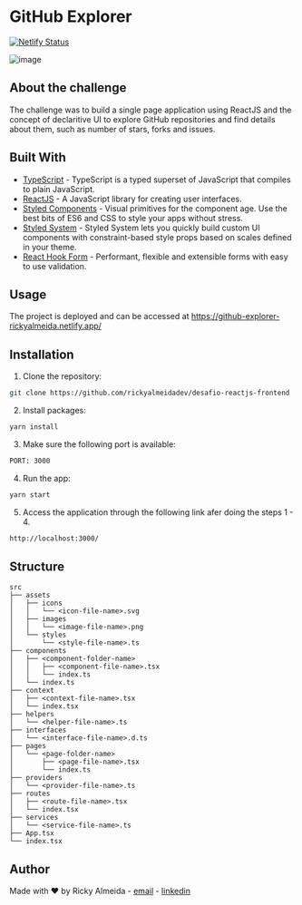 # GitHub Explorer

[![Netlify Status](https://api.netlify.com/api/v1/badges/9bae2cf3-f7ec-4736-8539-db110e435396/deploy-status)](https://app.netlify.com/sites/github-explorer-rickyalmeida/deploys)

![image](https://user-images.githubusercontent.com/60705947/103180432-8897fb80-4874-11eb-8628-31bdc7d5710c.png)

## About the challenge

The challenge was to build a single page application using ReactJS and the concept of declaritive UI to explore GitHub repositories and find details about them, such as number of stars, forks and issues.

## Built With

- [TypeScript](https://www.typescriptlang.org/) - TypeScript is a typed superset of JavaScript that compiles to plain JavaScript.
- [ReactJS](https://pt-br.reactjs.org/) - A JavaScript library for creating user interfaces.
- [Styled Components](https://styled-components.com/) - Visual primitives for the component age. Use the best bits of ES6 and CSS to style your apps without stress.
- [Styled System](https://styled-system.com/) - Styled System lets you quickly build custom UI components with constraint-based style props based on scales defined in your theme.
- [React Hook Form](https://react-hook-form.com/) - Performant, flexible and extensible forms with easy to use validation.

## Usage

The project is deployed and can be accessed at https://github-explorer-rickyalmeida.netlify.app/

## Installation

1. Clone the repository:

```sh
git clone https://github.com/rickyalmeidadev/desafio-reactjs-frontend
```

2. Install packages:

```sh
yarn install
```

3. Make sure the following port is available:

```sh
PORT: 3000
```

4. Run the app:

```sh
yarn start
```

5. Access the application through the following link afer doing the steps 1 - 4.

```sh
http://localhost:3000/
```

## Structure

```
src
├── assets
│   ├── icons
│   │   └── <icon-file-name>.svg
│   ├── images
│   │   └── <image-file-name>.png
│   └── styles
│       └── <style-file-name>.ts
├── components
│   ├── <component-folder-name>
│   │   ├── <component-file-name>.tsx
│   │   └── index.ts
│   └── index.ts
├── context
│   ├── <context-file-name>.tsx
│   └── index.tsx
├── helpers
│   └── <helper-file-name>.ts
├── interfaces
│   └── <interface-file-name>.d.ts
├── pages
│   └── <page-folder-name>
│       ├── <page-file-name>.tsx
│       └── index.ts
├── providers
│   └── <provider-file-name>.ts
├── routes
│   ├── <route-file-name>.tsx
│   └── index.tsx
├── services
│   └── <service-file-name>.ts
├── App.tsx
└── index.tsx
```


## Author

Made with :heart: by Ricky Almeida - [email](mailto:ricky.almeida.dev@gmail.com) - [linkedin](https://www.linkedin.com/in/rickyalmeidadev)